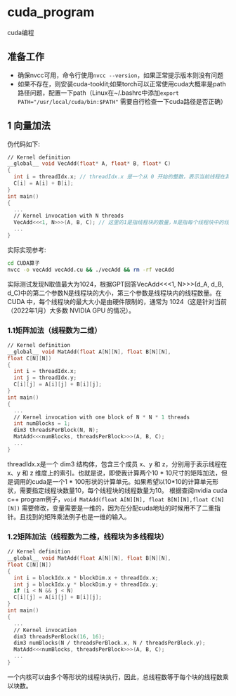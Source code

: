 # cuda_program
cuda编程
## 准备工作
* 确保nvcc可用，命令行使用`nvcc --version`，如果正常提示版本则没有问题
* 如果不存在，则安装cuda-tooklit;如果torch可以正常使用cuda大概率是path路径问题，配置一下path（Linux在~/.bashrc中添加`export PATH="/usr/local/cuda/bin:$PATH"`
  需要自行检查一下cuda路径是否正确）
## 1 向量加法
伪代码如下:
```cpp
∕∕ Kernel definition
__global__ void VecAdd(float* A, float* B, float* C)
{
  int i = threadIdx.x; // threadIdx.x 是一个从 0 开始的整数，表示当前线程在其线程块中的索引。当你在一个线程块中启动一个 CUDA 核函数时，threadIdx.x 会为每个线程分配一个唯一的索引。这些索引从 0 开始，逐个增加，直到线程块中的最后一个线程。
  C[i] = A[i] + B[i];
}
int main()
{
  ...
  ∕∕ Kernel invocation with N threads
  VecAdd<<<1, N>>>(A, B, C); // 这里的1是指线程块的数量，N是指每个线程块中的线程数量。在3080Ti上最大线程数量N为1024
  ...
}
```
实际实现参考:
```bash
cd CUDA算子
nvcc -o vecAdd vecAdd.cu && ./vecAdd && rm -rf vecAdd
```
实际测试发现N取值最大为1024，根据GPT回答VecAdd<<<1, N>>>(d_A, d_B, d_C)中的第二个参数N是线程块的大小，第三个参数是线程块内的线程数量。在 CUDA 中，每个线程块的最大大小是由硬件限制的，通常为 1024（这是针对当前（2022年1月）大多数 NVIDIA GPU 的情况）。

### 1.1矩阵加法（线程数为二维）
```cpp
∕∕ Kernel definition
__global__ void MatAdd(float A[N][N], float B[N][N],
float C[N][N])
{
  int i = threadIdx.x;
  int j = threadIdx.y;
  C[i][j] = A[i][j] + B[i][j];
}
int main()
{
  ...
  ∕∕ Kernel invocation with one block of N * N * 1 threads
  int numBlocks = 1;
  dim3 threadsPerBlock(N, N);
  MatAdd<<<numBlocks, threadsPerBlock>>>(A, B, C);
  ...
}
```
threadIdx.x是一个 dim3 结构体，包含三个成员 x、y 和 z，分别用于表示线程在 x、y 和 z 维度上的索引。也就是说，即使我计算两个10 \* 10尺寸的矩阵加法，但是调用的cuda是一个1 \* 100形状的计算单元。如果希望以10*10的计算单元形状，需要指定线程块数量10，每个线程块的线程数量为10。
根据查阅nvidia cuda c++ program例子，`void MatAdd(float A[N][N], float B[N][N],float C[N][N])` 需要修改，变量需要是一维的，因为在分配cuda地址的时候用不了二重指针。且找到的矩阵乘法例子也是一维的输入。

### 1.2矩阵加法（线程数为二维，线程块为多线程块）
```cpp
∕∕ Kernel definition
__global__ void MatAdd(float A[N][N], float B[N][N],
float C[N][N])
{
  int i = blockIdx.x * blockDim.x + threadIdx.x;
  int j = blockIdx.y * blockDim.y + threadIdx.y;
  if (i < N && j < N)
  C[i][j] = A[i][j] + B[i][j];
}
int main()
{
  ...
  ∕∕ Kernel invocation
  dim3 threadsPerBlock(16, 16);
  dim3 numBlocks(N ∕ threadsPerBlock.x, N ∕ threadsPerBlock.y);
  MatAdd<<<numBlocks, threadsPerBlock>>>(A, B, C);
  ...
}
```
一个内核可以由多个等形状的线程块执行，因此，总线程数等于每个块的线程数乘以块数。
